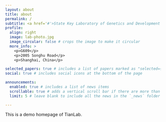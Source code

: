 ```yaml
---
layout: about
title: about
permalink: /
subtitle: <a href='#'>State Key Laboratory of Genetics and Development of Complex Phenotypes, Department of Computational Biology, School of Life Sciences, Fudan University</a>
profile:
  align: right
  image: lab-photo.jpg
  image_circular: false # crops the image to make it circular
  more_info: >
    <p>G609</p>
    <p>2005 Songhu Road</p>
    <p>Shanghai, China</p>

selected_papers: true # includes a list of papers marked as "selected={true}"
social: true # includes social icons at the bottom of the page

announcements:
  enabled: true # includes a list of news items
  scrollable: true # adds a vertical scroll bar if there are more than 3 news items
  limit: 5 # leave blank to include all the news in the `_news` folder

---
```


This is a demo homepage of TianLab.